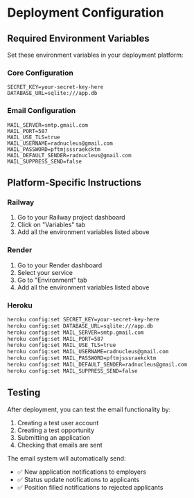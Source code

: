 # Deployment Configuration

## Required Environment Variables

Set these environment variables in your deployment platform:

### Core Configuration
```
SECRET_KEY=your-secret-key-here
DATABASE_URL=sqlite:///app.db
```

### Email Configuration
```
MAIL_SERVER=smtp.gmail.com
MAIL_PORT=587
MAIL_USE_TLS=true
MAIL_USERNAME=radnucleus@gmail.com
MAIL_PASSWORD=pftmjsssraekcktm
MAIL_DEFAULT_SENDER=radnucleus@gmail.com
MAIL_SUPPRESS_SEND=false
```

## Platform-Specific Instructions

### Railway
1. Go to your Railway project dashboard
2. Click on "Variables" tab
3. Add all the environment variables listed above

### Render
1. Go to your Render dashboard
2. Select your service
3. Go to "Environment" tab
4. Add all the environment variables listed above

### Heroku
```bash
heroku config:set SECRET_KEY=your-secret-key-here
heroku config:set DATABASE_URL=sqlite:///app.db
heroku config:set MAIL_SERVER=smtp.gmail.com
heroku config:set MAIL_PORT=587
heroku config:set MAIL_USE_TLS=true
heroku config:set MAIL_USERNAME=radnucleus@gmail.com
heroku config:set MAIL_PASSWORD=pftmjsssraekcktm
heroku config:set MAIL_DEFAULT_SENDER=radnucleus@gmail.com
heroku config:set MAIL_SUPPRESS_SEND=false
```

## Testing

After deployment, you can test the email functionality by:
1. Creating a test user account
2. Creating a test opportunity
3. Submitting an application
4. Checking that emails are sent

The email system will automatically send:
- ✅ New application notifications to employers
- ✅ Status update notifications to applicants
- ✅ Position filled notifications to rejected applicants
